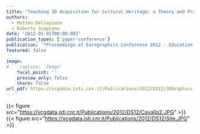 ```yaml
---
title: 'Teaching 3D Acquisition for Cultural Heritage: a Theory and Practice Approach '
authors:
  - Matteo Dellepiane
  - Roberto Scopigno
date: '2012-01-01T00:00:00Z'
publication_types: ['paper-conference']
publication: '*Proceedings of Eurographics Conference 2012 - Education Papers*'
featured: false

image:
#    caption: 'Image'
    focal_point: ''
    preview_only: false
    share: false
url_pdf: https://vcgdata.isti.cnr.it/Publications/2012/DS12/3DGraphics.pdf
---
```

{{< figure src="https://vcgdata.isti.cnr.it/Publications/2012/DS12/Cavallo2.JPG" >}}
{{< figure src="https://vcgdata.isti.cnr.it/Publications/2012/DS12/Site.JPG" >}}
